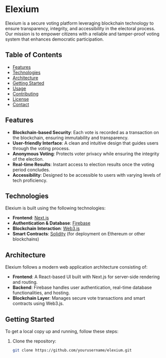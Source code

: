 # Elexium
Elexium is a secure voting platform leveraging blockchain technology to ensure transparency, integrity, and accessibility in the electoral process. Our mission is to empower citizens with a reliable and tamper-proof voting system that enhances democratic participation.

## Table of Contents

- [Features](#features)
- [Technologies](#technologies)
- [Architecture](#architecture)
- [Getting Started](#getting-started)
- [Usage](#usage)
- [Contributing](#contributing)
- [License](#license)
- [Contact](#contact)

## Features

- **Blockchain-based Security**: Each vote is recorded as a transaction on the blockchain, ensuring immutability and transparency.
- **User-friendly Interface**: A clean and intuitive design that guides users through the voting process.
- **Anonymous Voting**: Protects voter privacy while ensuring the integrity of the election.
- **Real-time Results**: Instant access to election results once the voting period concludes.
- **Accessibility**: Designed to be accessible to users with varying levels of tech proficiency.

## Technologies

Elexium is built using the following technologies:

- **Frontend**: [Next.js](https://nextjs.org/)
- **Authentication & Database**: [Firebase](https://firebase.google.com/)
- **Blockchain Interaction**: [Web3.js](https://web3js.readthedocs.io/)
- **Smart Contracts**: [Solidity](https://soliditylang.org/) (for deployment on Ethereum or other blockchains)

## Architecture

Elexium follows a modern web application architecture consisting of:

- **Frontend**: A React-based UI built with Next.js for server-side rendering and routing.
- **Backend**: Firebase handles user authentication, real-time database functionalities, and hosting.
- **Blockchain Layer**: Manages secure vote transactions and smart contracts using Web3.js.

## Getting Started

To get a local copy up and running, follow these steps:

1. Clone the repository:
   ```bash
   git clone https://github.com/yourusername/elexium.git
